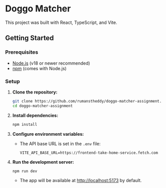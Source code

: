 # Doggo Matcher

This project was built with React, TypeScript, and Vite.

## Getting Started

### Prerequisites
- [Node.js](https://nodejs.org/) (v18 or newer recommended)
- [npm](https://www.npmjs.com/) (comes with Node.js)

### Setup

1. **Clone the repository:**
   ```sh
   git clone https://github.com/rumanstheddy/doggo-matcher-assignment.git
   cd doggo-matcher-assignment
   ```

2. **Install dependencies:**
   ```sh
   npm install
   ```

3. **Configure environment variables:**
   - The API base URL is set in the `.env` file:
     ```env
     VITE_API_BASE_URL=https://frontend-take-home-service.fetch.com
     ```

4. **Run the development server:**
   ```sh
   npm run dev
   ```
   - The app will be available at [http://localhost:5173](http://localhost:5173) by default.
